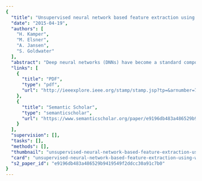 ```yaml
---
{
  "title": "Unsupervised neural network based feature extraction using weak top-down constraints",
  "date": "2015-04-19",
  "authors": [
    "H. Kamper",
    "M. Elsner",
    "A. Jansen",
    "S. Goldwater"
  ],
  "abstract": "Deep neural networks (DNNs) have become a standard component in supervised ASR, used in both data-driven feature extraction and acoustic modelling. Supervision is typically obtained from a forced alignment that provides phone class targets, requiring transcriptions and pronunciations. We propose a novel unsupervised DNN-based feature extractor that can be trained without these resources in zero-resource settings. Using unsupervised term discovery, we find pairs of isolated word examples of the same unknown type; these provide weak top-down supervision. For each pair, dynamic programming is used to align the feature frames of the two words. Matching frames are presented as input-output pairs to a deep autoencoder (AE) neural network. Using this AE as feature extractor in a word discrimination task, we achieve 64% relative improvement over a previous state-of-the-art system, 57% improvement relative to a bottom-up trained deep AE, and come to within 23% of a supervised system.",
  "links": [
    {
      "title": "PDF",
      "type": "pdf",
      "url": "http://ieeexplore.ieee.org/stamp/stamp.jsp?tp=&arnumber=7179087"
    },
    {
      "title": "Semantic Scholar",
      "type": "semanticscholar",
      "url": "https://www.semanticscholar.org/paper/e9196db483a486529b9419549f2ddcc30a91c7b0"
    }
  ],
  "supervision": [],
  "tasks": [],
  "methods": [],
  "thumbnail": "unsupervised-neural-network-based-feature-extraction-using-weak-top-down-constraints-thumb.jpg",
  "card": "unsupervised-neural-network-based-feature-extraction-using-weak-top-down-constraints-card.jpg",
  "s2_paper_id": "e9196db483a486529b9419549f2ddcc30a91c7b0"
}
---
```


